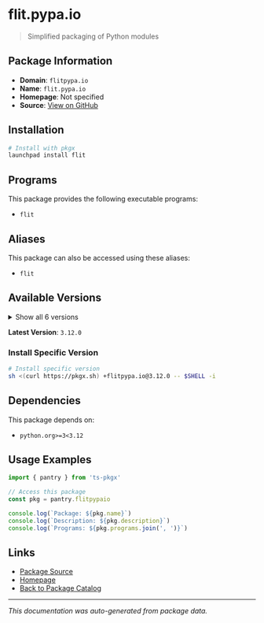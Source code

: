 # flit.pypa.io

> Simplified packaging of Python modules

## Package Information

- **Domain**: `flitpypa.io`
- **Name**: `flit.pypa.io`
- **Homepage**: Not specified
- **Source**: [View on GitHub](https://github.com/pkgxdev/pantry/tree/main/projects/flit.pypa.io/package.yml)

## Installation

```bash
# Install with pkgx
launchpad install flit
```

## Programs

This package provides the following executable programs:

- `flit`

## Aliases

This package can also be accessed using these aliases:

- `flit`

## Available Versions

<details>
<summary>Show all 6 versions</summary>

- `3.12.0`, `3.11.0`, `3.10.1`, `3.10.0`, `3.9.0`
- `3.8.0`

</details>

**Latest Version**: `3.12.0`

### Install Specific Version

```bash
# Install specific version
sh <(curl https://pkgx.sh) +flitpypa.io@3.12.0 -- $SHELL -i
```

## Dependencies

This package depends on:

- `python.org>=3<3.12`

## Usage Examples

```typescript
import { pantry } from 'ts-pkgx'

// Access this package
const pkg = pantry.flitpypaio

console.log(`Package: ${pkg.name}`)
console.log(`Description: ${pkg.description}`)
console.log(`Programs: ${pkg.programs.join(', ')}`)
```

## Links

- [Package Source](https://github.com/pkgxdev/pantry/tree/main/projects/flit.pypa.io/package.yml)
- [Homepage](#)
- [Back to Package Catalog](../package-catalog.md)

---

*This documentation was auto-generated from package data.*

